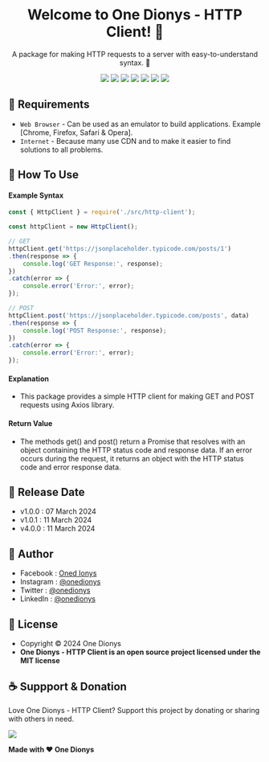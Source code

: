 <h1 align="center">Welcome to One Dionys - HTTP Client! 👋 </h1>

<p align="center">A package for making HTTP requests to a server with easy-to-understand syntax. 💖 </p>

<p align="center">
<img src="https://img.shields.io/github/contributors/onedionys/onedionys-http-client?style=flat-square">
<img src="https://img.shields.io/github/issues/onedionys/onedionys-http-client?style=flat-square">
<img src="https://img.shields.io/github/stars/onedionys/onedionys-http-client?style=flat-square"> 
<img src="https://img.shields.io/github/forks/onedionys/onedionys-http-client?style=flat-square">
<img src="https://img.shields.io/github/last-commit/onedionys/onedionys-http-client.svg?style=flat-square">
<img src="https://img.shields.io/github/languages/code-size/onedionys/onedionys-http-client?style=flat-square">
<img src="https://img.shields.io/github/license/onedionys/onedionys-http-client?style=flat-square">
</p>

## 💾 Requirements

* `Web Browser` - Can be used as an emulator to build applications. Example [Chrome, Firefox, Safari & Opera].
* `Internet` - Because many use CDN and to make it easier to find solutions to all problems.

## 🎯 How To Use

#### Example Syntax

```javascript
const { HttpClient } = require('./src/http-client');

const httpClient = new HttpClient();

// GET
httpClient.get('https://jsonplaceholder.typicode.com/posts/1')
.then(response => {
    console.log('GET Response:', response);
})
.catch(error => {
    console.error('Error:', error);
});

// POST
httpClient.post('https://jsonplaceholder.typicode.com/posts', data)
.then(response => {
    console.log('POST Response:', response);
})
.catch(error => {
    console.error('Error:', error);
});
```

#### Explanation

* This package provides a simple HTTP client for making GET and POST requests using Axios library.

#### Return Value

* The methods get() and post() return a Promise that resolves with an object containing the HTTP status code and response data. If an error occurs during the request, it returns an object with the HTTP status code and error response data.

## 📆 Release Date

* v1.0.0 : 07 March 2024
* v1.0.1 : 11 March 2024
* v4.0.0 : 11 March 2024

## 🧑 Author

* Facebook : <a href="https://www.facebook.com/theonedionys"> Oned Ionys</a>
* Instagram : <a href="https://www.instagram.com/onedionys/"> @onedionys</a>
* Twitter : <a href="https://twitter.com/onedionys"> @onedionys</a>
* LinkedIn :  <a href="https://www.linkedin.com/in/onedionys/"> @onedionys</a>

## 📝 License

* Copyright © 2024 One Dionys
* **One Dionys - HTTP Client is an open source project licensed under the MIT license**

## ☕️ Suppport & Donation

Love One Dionys - HTTP Client? Support this project by donating or sharing with others in need.

<a href="https://www.buymeacoffee.com/onedionys"><img src="https://img.shields.io/badge/Buy_Me_A_Coffee-FFDD00?style=for-the-badge&logo=buy-me-a-coffee&logoColor=black"/> </a>

**Made with ❤️ One Dionys**
